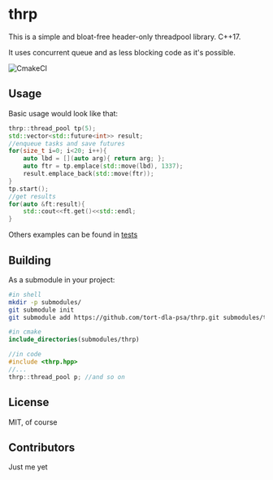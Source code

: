 # thrp
This is a simple and bloat-free header-only threadpool library. C++17.

It uses concurrent queue and as less blocking code as it's possible.

![CmakeCI](https://github.com/tort-dla-psa/thrp/workflows/CmakeCI/badge.svg)
## Usage
Basic usage would look like that:
```c++
thrp::thread_pool tp(5);
std::vector<std::future<int>> result;
//enqueue tasks and save futures
for(size_t i=0; i<20; i++){
    auto lbd = [](auto arg){ return arg; };
    auto ftr = tp.emplace(std::move(lbd), 1337);
    result.emplace_back(std::move(ftr));
}
tp.start();
//get results
for(auto &ft:result){
    std::cout<<ft.get()<<std::endl;
}
```

Others examples can be found in [tests](tests)

## Building
As a submodule in your project:
```bash
#in shell
mkdir -p submodules/
git submodule init
git submodule add https://github.com/tort-dla-psa/thrp.git submodules/thrp
```
```cmake
#in cmake
include_directories(submodules/thrp)
```
```c++
//in code
#include <thrp.hpp>
//...
thrp::thread_pool p; //and so on
```

## License 
MIT, of course

## Contributors 
Just me yet
